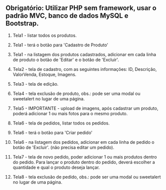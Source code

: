 Obrigatório: Utilizar PHP sem framework, usar o padrão MVC, banco de dados MySQL e Bootstrap.
---
1) Tela1 - listar todos os produtos.
2) Tela1 - terá o botão para 'Cadastro de Produto'
3) Tela1 - na listagem dos produtos cadastrados, adicionar em cada linha de produto o botão de 'Editar' e o botão de 'Excluir'.

4) Tela2 - tela de cadastro, com as seguintes informações: ID, Descrição, ValorVenda, Estoque, Imagens.

5) Tela3 - tela de edição.

6) Tela4 - tela exclusão de produto, obs.: pode ser uma modal ou sweetalert no lugar de uma página.

7) Tela5 - IMPORTANTE - upload de imagens, após cadastrar um produto, poderá adicionar 1 ou mais fotos para o mesmo produto.

8) Tela6 - tela de pedidos, listar todos os pedidos.
9) Tela6 - terá o botão para 'Criar pedido'
10) Tela6 - na listagem dos pedidos, adicionar em cada linha de pedido o botão de 'Excluir'. (não precisa editar um pedido).

11) Tela7 - tela de novo pedido, poder adicionar 1 ou mais produtos dentro do pedido. Para lançar o produto dentro do pedido, deverá escolher a quantidade e qual o produto deseja lançar.

12) Tela8 - tela exclusão de pedido, obs.: pode ser uma modal ou sweetalert no lugar de uma página.